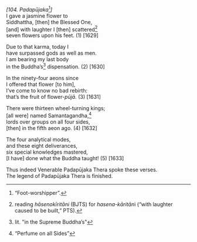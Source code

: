 *\[104. Padapūjaka*[^1]*\]*  
I gave a jasmine flower to  
Siddhattha, \[then\] the Blessed One,  
\[and\] with laughter I \[then\] scattered[^2]  
seven flowers upon his feet. (1) \[1629\]

Due to that karma, today I  
have surpassed gods as well as men.  
I am bearing my last body  
in the Buddha’s[^3] dispensation. (2) \[1630\]

In the ninety-four aeons since  
I offered that flower \[to him\],  
I’ve come to know no bad rebirth:  
that’s the fruit of flower-*pūjā.* (3) \[1631\]

There were thirteen wheel-turning kings;  
\[all were\] named Samantagandha,[^4]  
lords over groups on all four sides,  
\[then\] in the fifth aeon ago. (4) \[1632\]

The four analytical modes,  
and these eight deliverances,  
six special knowledges mastered,  
\[I have\] done what the Buddha taught! (5) \[1633\]

Thus indeed Venerable Padapūjaka Thera spoke these verses.  
The legend of Padapūjaka Thera is finished.  
[^1]: “Foot-worshipper”.  
[^2]: reading *hāsenokīritāni* (BJTS) for *hasena-kāritān*i (“with
    laughter caused to be built,” PTS).  
[^3]: lit. "in the Supreme Buddha’s"  
[^4]: “Perfume on all Sides”
